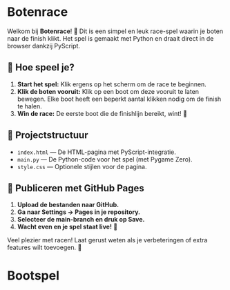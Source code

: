 # Botenrace

Welkom bij **Botenrace**! 🚤 Dit is een simpel en leuk race-spel waarin je boten naar de finish klikt. Het spel is gemaakt met Python en draait direct in de browser dankzij PyScript.

## 🎯 Hoe speel je?
1. **Start het spel:** Klik ergens op het scherm om de race te beginnen.
2. **Klik de boten vooruit:** Klik op een boot om deze vooruit te laten bewegen. Elke boot heeft een beperkt aantal klikken nodig om de finish te halen.
3. **Win de race:** De eerste boot die de finishlijn bereikt, wint! 🏁

## 📂 Projectstructuur
- `index.html` — De HTML-pagina met PyScript-integratie.
- `main.py` — De Python-code voor het spel (met Pygame Zero).
- `style.css` — Optionele stijlen voor de pagina.

## 🚀 Publiceren met GitHub Pages
1. **Upload de bestanden naar GitHub.**
2. **Ga naar Settings → Pages in je repository.**
3. **Selecteer de main-branch en druk op Save.**
4. **Wacht even en je spel staat live!** 🎉

Veel plezier met racen! Laat gerust weten als je verbeteringen of extra features wilt toevoegen. 🚀

# Bootspel
